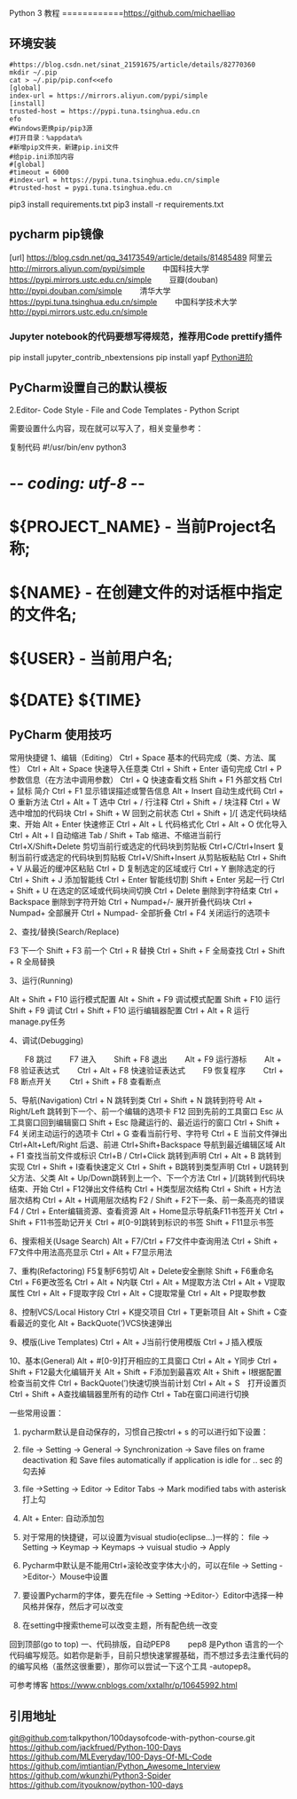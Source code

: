 Python 3 教程
============https://github.com/michaelliao





## 环境安装
```
#https://blog.csdn.net/sinat_21591675/article/details/82770360
mkdir ~/.pip
cat > ~/.pip/pip.conf<<efo
[global]
index-url = https://mirrors.aliyun.com/pypi/simple
[install]
trusted-host = https://pypi.tuna.tsinghua.edu.cn
efo
#Windows更换pip/pip3源
#打开目录：%appdata%
#新增pip文件夹，新建pip.ini文件
#给pip.ini添加内容
#[global]
#timeout = 6000
#index-url = https://pypi.tuna.tsinghua.edu.cn/simple
#trusted-host = pypi.tuna.tsinghua.edu.cn
```
pip3 install requirements.txt
pip3 install -r  requirements.txt

## pycharm pip镜像

[url] https://blog.csdn.net/qq_34173549/article/details/81485489
阿里云 http://mirrors.aliyun.com/pypi/simple
  中国科技大学 https://pypi.mirrors.ustc.edu.cn/simple
  豆瓣(douban) http://pypi.douban.com/simple
  清华大学 https://pypi.tuna.tsinghua.edu.cn/simple
  中国科学技术大学 http://pypi.mirrors.ustc.edu.cn/simple

### Jupyter notebook的代码要想写得规范，推荐用Code prettify插件
pip install jupyter_contrib_nbextensions
pip install yapf
[Python进阶](https://github.com/eastlakeside/interpy-zh)




## PyCharm设置自己的默认模板
2.Editor- Code Style - File and Code Templates - Python Script

需要设置什么内容，现在就可以写入了，相关变量参考：

复制代码
#!/usr/bin/env python3
# -*- coding: utf-8 -*-
# ${PROJECT_NAME} - 当前Project名称;
# ${NAME} - 在创建文件的对话框中指定的文件名;
# ${USER} - 当前用户名;
# ${DATE} ${TIME} 



## PyCharm 使用技巧
常用快捷键
1、编辑（Editing）
Ctrl + Space 基本的代码完成（类、方法、属性）
Ctrl + Alt + Space 快速导入任意类
Ctrl + Shift + Enter 语句完成
Ctrl + P 参数信息（在方法中调用参数）
Ctrl + Q 快速查看文档
Shift + F1 外部文档
Ctrl + 鼠标 简介
Ctrl + F1 显示错误描述或警告信息
Alt + Insert 自动生成代码
Ctrl + O 重新方法
Ctrl + Alt + T 选中
Ctrl + / 行注释
Ctrl + Shift + / 块注释
Ctrl + W 选中增加的代码块
Ctrl + Shift + W 回到之前状态
Ctrl + Shift + ]/[ 选定代码块结束、开始
Alt + Enter 快速修正
Ctrl + Alt + L 代码格式化
Ctrl + Alt + O 优化导入
Ctrl + Alt + I 自动缩进
Tab / Shift + Tab 缩进、不缩进当前行
Ctrl+X/Shift+Delete 剪切当前行或选定的代码块到剪贴板
Ctrl+C/Ctrl+Insert 复制当前行或选定的代码块到剪贴板
Ctrl+V/Shift+Insert 从剪贴板粘贴
Ctrl + Shift + V 从最近的缓冲区粘贴
Ctrl + D 复制选定的区域或行
Ctrl + Y 删除选定的行
Ctrl + Shift + J 添加智能线
Ctrl + Enter 智能线切割
Shift + Enter 另起一行
Ctrl + Shift + U 在选定的区域或代码块间切换
Ctrl + Delete 删除到字符结束
Ctrl + Backspace 删除到字符开始
Ctrl + Numpad+/- 展开折叠代码块
Ctrl + Numpad+ 全部展开
Ctrl + Numpad- 全部折叠
Ctrl + F4 关闭运行的选项卡

2、查找/替换(Search/Replace)

F3 下一个
Shift + F3 前一个
Ctrl + R 替换
Ctrl + Shift + F 全局查找
Ctrl + Shift + R 全局替换


3、运行(Running)

Alt + Shift + F10 运行模式配置
Alt + Shift + F9 调试模式配置
Shift + F10 运行
Shift + F9 调试
Ctrl + Shift + F10 运行编辑器配置
Ctrl + Alt + R 运行manage.py任务


4、调试(Debugging)

　　F8 跳过
　　F7 进入
　　Shift + F8 退出
　　Alt + F9 运行游标
　　Alt + F8 验证表达式
　　Ctrl + Alt + F8 快速验证表达式
　　F9 恢复程序
　　Ctrl + F8 断点开关
　　Ctrl + Shift + F8 查看断点

5、导航(Navigation)
Ctrl + N 跳转到类
Ctrl + Shift + N 跳转到符号
Alt + Right/Left 跳转到下一个、前一个编辑的选项卡
F12 回到先前的工具窗口
Esc 从工具窗口回到编辑窗口
Shift + Esc 隐藏运行的、最近运行的窗口
Ctrl + Shift + F4 关闭主动运行的选项卡
Ctrl + G 查看当前行号、字符号
Ctrl + E 当前文件弹出
Ctrl+Alt+Left/Right 后退、前进
Ctrl+Shift+Backspace 导航到最近编辑区域
Alt + F1 查找当前文件或标识
Ctrl+B / Ctrl+Click 跳转到声明
Ctrl + Alt + B 跳转到实现
Ctrl + Shift + I查看快速定义
Ctrl + Shift + B跳转到类型声明
Ctrl + U跳转到父方法、父类
Alt + Up/Down跳转到上一个、下一个方法
Ctrl + ]/[跳转到代码块结束、开始
Ctrl + F12弹出文件结构
Ctrl + H类型层次结构
Ctrl + Shift + H方法层次结构
Ctrl + Alt + H调用层次结构
F2 / Shift + F2下一条、前一条高亮的错误
F4 / Ctrl + Enter编辑资源、查看资源
Alt + Home显示导航条F11书签开关
Ctrl + Shift + F11书签助记开关
Ctrl + #[0-9]跳转到标识的书签
Shift + F11显示书签

6、搜索相关(Usage Search)
Alt + F7/Ctrl + F7文件中查询用法
Ctrl + Shift + F7文件中用法高亮显示
Ctrl + Alt + F7显示用法

7、重构(Refactoring)
F5复制F6剪切
Alt + Delete安全删除
Shift + F6重命名
Ctrl + F6更改签名
Ctrl + Alt + N内联
Ctrl + Alt + M提取方法
Ctrl + Alt + V提取属性
Ctrl + Alt + F提取字段
Ctrl + Alt + C提取常量
Ctrl + Alt + P提取参数

8、控制VCS/Local History
Ctrl + K提交项目
Ctrl + T更新项目
Alt + Shift + C查看最近的变化
Alt + BackQuote(’)VCS快速弹出

9、模版(Live Templates)
Ctrl + Alt + J当前行使用模版
Ctrl +Ｊ插入模版

10、基本(General)
Alt + #[0-9]打开相应的工具窗口
Ctrl + Alt + Y同步
Ctrl + Shift + F12最大化编辑开关
Alt + Shift + F添加到最喜欢
Alt + Shift + I根据配置检查当前文件
Ctrl + BackQuote(’)快速切换当前计划
Ctrl + Alt + S　打开设置页
Ctrl + Shift + A查找编辑器里所有的动作
Ctrl + Tab在窗口间进行切换

一些常用设置：
1. pycharm默认是自动保存的，习惯自己按ctrl + s 的可以进行如下设置：
1. file -> Setting -> General -> Synchronization -> Save files on frame deactivation 和 Save files automatically if application is idle for .. sec 的勾去掉
2. file ->Setting -> Editor -> Editor Tabs -> Mark modified tabs with asterisk 打上勾
2. Alt + Enter: 自动添加包

3. 对于常用的快捷键，可以设置为visual studio(eclipse...)一样的：
file -> Setting -> Keymap -> Keymaps -> vuisual studio -> Apply

4. Pycharm中默认是不能用Ctrl+滚轮改变字体大小的，可以在file -> Setting ->Editor-〉Mouse中设置

5. 要设置Pycharm的字体，要先在file -> Setting ->Editor-〉Editor中选择一种风格并保存，然后才可以改变

6. 在setting中搜索theme可以改变主题，所有配色统一改变

回到顶部(go to top)
一、代码排版，自动PEP8
　　pep8 是Python 语言的一个代码编写规范。如若你是新手，目前只想快速掌握基础，而不想过多去注重代码的的编写风格（虽然这很重要），那你可以尝试一下这个工具 -autopep8。

可参考博客 https://www.cnblogs.com/xxtalhr/p/10645992.html
 
 
## 引用地址

git@github.com:talkpython/100daysofcode-with-python-course.git
https://github.com/jackfrued/Python-100-Days
https://github.com/MLEveryday/100-Days-Of-ML-Code
https://github.com/imtiantian/Python_Awesome_Interview
https://github.com/wkunzhi/Python3-Spider
https://github.com/ityouknow/python-100-days